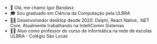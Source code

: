 - 👋 Olá, me chamo Igor Bandasz
- 🎓​ Sou graduado em Ciência da Computação pela ULBRA
- 👨‍💻 Desenvolvedor desktop desde 2020: Delphi, React Native, .NET Core. Atualmente trabalhando na IntelliComm Sistemas
- 👨‍🏫​ Atuo como professor do curso de informática na rede de escolas ULBRA - Colégio São Lucas

<!---
profigorbandasz/profigorbandasz is a ✨ special ✨ repository because its `README.md` (this file) appears on your GitHub profile.
You can click the Preview link to take a look at your changes.
--->
